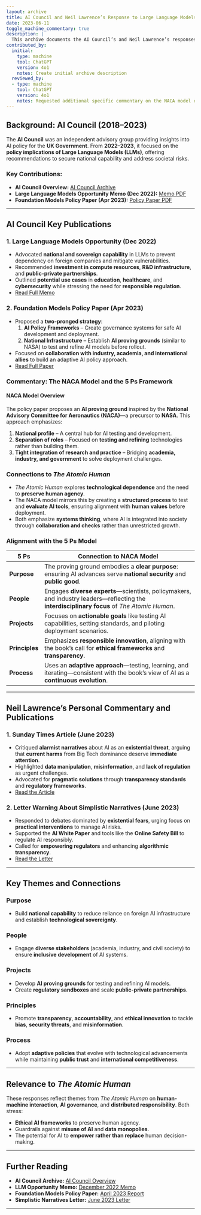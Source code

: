 ```yaml
---
layout: archive
title: AI Council and Neil Lawrence’s Response to Large Language Models (LLMs)
date: 2023-06-11
toggle_machine_commentary: true
description: |
  This archive documents the AI Council’s and Neil Lawrence’s responses to the emergence of Large Language Models (LLMs) and the associated policy debates. It covers strategies, warnings, and frameworks for managing AI technologies responsibly, with insights into ethical governance and national capability building.
contributed_by:
  initial:
    type: machine
    tool: ChatGPT
    version: 4o1
    notes: Create initial archive description
  reviewed_by:
  - type: machine
    tool: ChatGPT
    version: 4o1
    notes: Requested additional specific commentary on the NACA model outlined in the policy paper.
---
```


<div class="machine-commentary" markdown=1>

## **Background: AI Council (2018–2023)**

The **AI Council** was an independent advisory group providing insights into AI policy for the **UK Government**. From **2022–2023**, it focused on the **policy implications of Large Language Models (LLMs)**, offering recommendations to secure national capability and address societal risks.

### **Key Contributions:**

- **AI Council Overview:** [AI Council Archive](https://mlatcl.github.io/projects/ai-council/)
- **Large Language Models Opportunity Memo (Dec 2022):** [Memo PDF](https://mlatcl.github.io/papers/ai-council-llm-memo.pdf)
- **Foundation Models Policy Paper (Apr 2023):** [Policy Paper PDF](https://mlatcl.github.io/papers/ai-council-foundation-models-policy-paper.pdf)

---

## AI Council Key Publications

### 1. Large Language Models Opportunity (Dec 2022)

- Advocated **national and sovereign capability** in LLMs to prevent dependency on foreign companies and mitigate vulnerabilities.  
- Recommended **investment in compute resources**, **R&D infrastructure**, and **public-private partnerships**.  
- Outlined **potential use cases** in **education**, **healthcare**, and **cybersecurity** while stressing the need for **responsible regulation**.  
- [Read Full Memo](https://mlatcl.github.io/papers/ai-council-llm-memo.pdf)

### 2. Foundation Models Policy Paper (Apr 2023)

- Proposed a **two-pronged strategy**:  
  1. **AI Policy Frameworks** – Create governance systems for safe AI development and deployment.  
  2. **National Infrastructure** – Establish **AI proving grounds** (similar to NASA) to test and refine AI models before rollout.  
- Focused on **collaboration with industry, academia, and international allies** to build an adaptive AI policy approach.  
- [Read Full Paper](https://mlatcl.github.io/papers/ai-council-foundation-models-policy-paper.pdf)


### Commentary: The NACA Model and the 5 Ps Framework

#### NACA Model Overview

The policy paper proposes an **AI proving ground** inspired by the **National Advisory Committee for Aeronautics (NACA)**—a precursor to **NASA**. This approach emphasizes:  
1. **National profile** – A central hub for AI testing and development.  
2. **Separation of roles** – Focused on **testing and refining** technologies rather than building them.  
3. **Tight integration of research and practice** – Bridging **academia, industry, and government** to solve deployment challenges.  

### Connections to *The Atomic Human*  
- *The Atomic Human* explores **technological dependence** and the need to **preserve human agency**.  
- The NACA model mirrors this by creating a **structured process** to test and **evaluate AI tools**, ensuring alignment with **human values** before deployment.  
- Both emphasize **systems thinking**, where AI is integrated into society through **collaboration and checks** rather than unrestricted growth.

### Alignment with the 5 Ps Model  

| **5 Ps**         | **Connection to NACA Model**                                                                                      |
|------------------|------------------------------------------------------------------------------------------------------------------|
| **Purpose**      | The proving ground embodies a **clear purpose**: ensuring AI advances serve **national security** and **public good**. |
| **People**       | Engages **diverse experts**—scientists, policymakers, and industry leaders—reflecting the **interdisciplinary focus** of *The Atomic Human*. |
| **Projects**     | Focuses on **actionable goals** like testing AI capabilities, setting standards, and piloting deployment scenarios. |
| **Principles**   | Emphasizes **responsible innovation**, aligning with the book’s call for **ethical frameworks** and **transparency**. |
| **Process**      | Uses an **adaptive approach**—testing, learning, and iterating—consistent with the book’s view of AI as a **continuous evolution**. |

---

## Neil Lawrence’s Personal Commentary and Publications

### 1. Sunday Times Article (June 2023)

- Critiqued **alarmist narratives** about AI as an **existential threat**, arguing that **current harms** from Big Tech dominance deserve **immediate attention**.  
- Highlighted **data manipulation**, **misinformation**, and **lack of regulation** as urgent challenges.  
- Advocated for **pragmatic solutions** through **transparency standards** and **regulatory frameworks**.  
- [Read the Article](https://www.thetimes.com/business-money/technology/article/our-lives-may-be-enhanced-by-ai-but-big-tech-just-sees-dollar-signs-2g5xcsk35)  

### 2. Letter Warning About Simplistic Narratives (June 2023)

- Responded to debates dominated by **existential fears**, urging focus on **practical interventions** to manage AI risks.  
- Supported the **AI White Paper** and tools like the **Online Safety Bill** to regulate AI responsibly.  
- Called for **empowering regulators** and enhancing **algorithmic transparency**.  
- [Read the Letter](https://mlatcl.github.io/papers/sos-letter-simplistic-narratives.pdf)

---

## Key Themes and Connections

### Purpose
- Build **national capability** to reduce reliance on foreign AI infrastructure and establish **technological sovereignty**.  

### People
- Engage **diverse stakeholders** (academia, industry, and civil society) to ensure **inclusive development** of AI systems.  

### Projects
- Develop **AI proving grounds** for testing and refining AI models.  
- Create **regulatory sandboxes** and scale **public-private partnerships**.  

### Principles
- Promote **transparency**, **accountability**, and **ethical innovation** to tackle **bias**, **security threats**, and **misinformation**.  

### Process
- Adopt **adaptive policies** that evolve with technological advancements while maintaining **public trust** and **international competitiveness**.  

---

## Relevance to *The Atomic Human*

These responses reflect themes from *The Atomic Human* on **human-machine interaction**, **AI governance**, and **distributed responsibility**. Both stress:  

- **Ethical AI frameworks** to preserve human agency.  
- Guardrails against **misuse of AI** and **data monopolies**.  
- The potential for AI to **empower rather than replace** human decision-making.  

---

## Further Reading

- **AI Council Archive:** [AI Council Overview](https://mlatcl.github.io/archive/ai-council/)
- **LLM Opportunity Memo:** [December 2022 Memo](https://mlatcl.github.io/papers/ai-council-llm-memo.pdf)
- **Foundation Models Policy Paper:** [April 2023 Report](https://mlatcl.github.io/papers/ai-council-foundation-models-policy-paper.pdf)
- **Simplistic Narratives Letter:** [June 2023 Letter](https://mlatcl.github.io/papers/sos-letter-simplistic-narratives.pdf)

---

</div>
